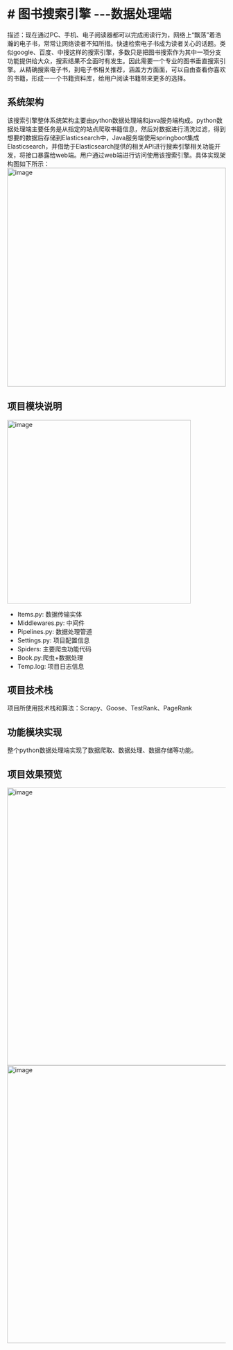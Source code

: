 # # 图书搜索引擎 ---数据处理端

描述：现在通过PC、手机、电子阅读器都可以完成阅读行为，网络上“飘荡”着浩瀚的电子书，常常让网络读者不知所措。快速检索电子书成为读者关心的话题。类似google、百度、中搜这样的搜索引擎，多数只是把图书搜索作为其中一项分支功能提供给大众，搜索结果不全面时有发生。因此需要一个专业的图书垂直搜索引擎。从精确搜索电子书，到电子书相关推荐，涵盖方方面面，可以自由查看你喜欢的书籍，形成一一个书籍资料库，给用户阅读书籍带来更多的选择。

## 系统架构
该搜索引擎整体系统架构主要由python数据处理端和java服务端构成。python数据处理端主要任务是从指定的站点爬取书籍信息，然后对数据进行清洗过滤，得到想要的数据后存储到Elasticsearch中，Java服务端使用springboot集成Elasticsearch，并借助于Elasticsearch提供的相关API进行搜索引擎相关功能开发，将接口暴露给web端。用户通过web端进行访问使用该搜索引擎。具体实现架构图如下所示：
  <img width="504" alt="image" src="https://user-images.githubusercontent.com/72557529/175762847-df001227-2089-48a7-90ed-4277c92e14e1.png">

## 项目模块说明

 <img width="423" alt="image" src="https://user-images.githubusercontent.com/72557529/175763755-e03dedfc-90a7-4d45-8e92-5580f911417d.png">

- Items.py: 数据传输实体
- Middlewares.py: 中间件
- Pipelines.py: 数据处理管道
- Settings.py: 项目配置信息
- Spiders: 主要爬虫功能代码
- Book.py:爬虫+数据处理
- Temp.log: 项目日志信息
 
## 项目技术栈

项目所使用技术栈和算法：Scrapy、Goose、TestRank、PageRank

## 功能模块实现

整个python数据处理端实现了数据爬取、数据处理、数据存储等功能。

## 项目效果预览

<img width="640" alt="image" src="https://user-images.githubusercontent.com/72557529/175762904-90a96551-47c9-4aa8-a5e0-9b7047ea8cdd.png">

<img width="640" alt="image" src="https://user-images.githubusercontent.com/72557529/175762914-d38140a9-f63a-4f82-b28e-be7e0127bc4f.png">

